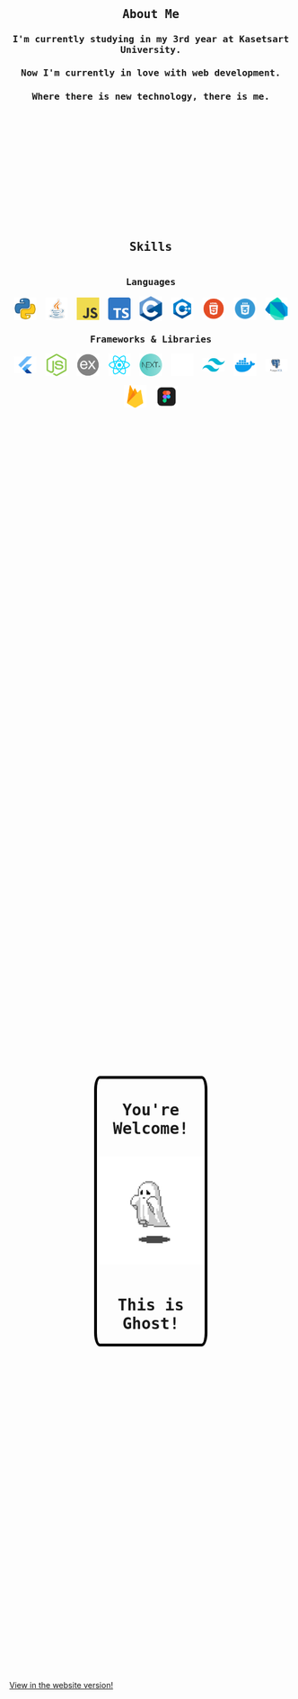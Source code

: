 <div
  style="
    display: flex;
    flex-wrap: wrap;
    align-items: center;
    justify-content: space-around;
    height: 90vh;
  "
>
  <div>
    <h2 style="font-family: monospace; text-align: center">About Me</h2>
    <h3 style="font-family: monospace; text-align: center">
      I'm currently studying in my 3rd year at Kasetsart University.
    </h3>
    <h3 style="font-family: monospace; text-align: center">
      Now I'm currently in love with web development.
    </h3>
    <h3 style="font-family: monospace; text-align: center">
      Where there is new technology, there is me.
    </h3>
    <div style="height: 5vh"></div>
    <h2 style="font-family: monospace; text-align: center">Skills</h2>
    <div style="display: flex; flex-direction: column">
      <h3 style="font-family: monospace; text-align: center">Languages</h3>
      <div
        style="
          display: flex;
          flex-wrap: wrap;
          align-items: center;
          justify-content: center;
          gap: 1rem;
        "
      >
        <img src="Pictures/Python.webp" style="object-fit: cover; width: 40px" />
        <img src="Pictures/java.png" style="object-fit: cover; width: 40px" />
        <img src="Pictures/JavaScript.png" style="object-fit: cover; width: 40px" />
        <img src="Pictures/Typescript.webp" style="object-fit: cover; width: 40px" />
        <img src="Pictures/C.png" style="object-fit: cover; width: 40px" />
        <img src="Pictures/C++.png" style="object-fit: cover; width: 40px" />
        <img src="Pictures/html.webp" style="object-fit: cover; width: 40px" />
        <img src="Pictures/css.png" style="object-fit: cover; width: 40px" />
        <img src="Pictures/dart.png" style="object-fit: cover; width: 40px" />
      </div>
    </div>
    <div style="display: flex; flex-direction: column">
      <h3 style="font-family: monospace; text-align: center">
        Frameworks & Libraries
      </h3>
      <div
        style="
          display: flex;
          flex-wrap: wrap;
          align-items: center;
          justify-content: center;
          gap: 1rem;
        "
      >
        <img src="Pictures/flutter.png" style="object-fit: cover; width: 40px" />
        <img src="Pictures/node.png" style="object-fit: cover; width: 40px" />
        <img src="Pictures/express.png" style="object-fit: cover; width: 40px" />
        <img src="Pictures/react.png" style="object-fit: cover; width: 40px" />
        <img src="Pictures/next.webp" style="object-fit: cover; width: 40px" />
        <img src="Pictures/remix.png" style="object-fit: cover; width: 40px" />
        <img src="Pictures/tailwind.png" style="object-fit: cover; width: 40px" />
        <img src="Pictures/docker.png" style="object-fit: cover; width: 40px" />
        <img src="Pictures/postgres.png" style="object-fit: cover; width: 40px" />
        <img src="Pictures/firebase.png" style="object-fit: cover; width: 40px" />
        <img src="Pictures/figma.png" style="object-fit: cover; width: 40px" />
      </div>
    </div>
  </div>
  <div style="display: flex; align-items: center; justify-content: center">
    <div
      style="
        border-color: black;
        border-width: thick;
        border-style: solid;
        display: flex;
        flex-direction: column;
        align-items: center;
        justify-content: center;
        width: 20vw;
        border-radius: 5%;
        text-align: center;
      "
    >
      <h1 style="font-family: monospace">You're Welcome!</h1>
      <p>
        <img
          src="Pictures/Ghost.webp"
          style="width: 100%; height: auto; max-width: 200px"
        />
      </p>
      <h1 style="font-family: monospace">This is Ghost!</h1>
    </div>
  </div>
</div>
<a href="https://prakasitj.github.io/readme">View in the website version!</a>
